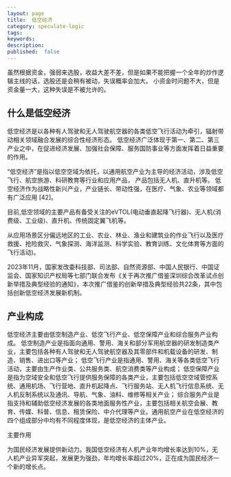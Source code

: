 ```yaml
---
layout: page
title:  低空经济
category: speculate-logic
tags:
keywords:
description: 
published:  false
---
```


虽然根据资金，强弱来选股，收益大差不差，但是如果不能把握一个全年的炒作逻辑主线的话，选股还是会稍有被动，失误概率会加大。
小资金时问题不大，但是资金量一大，这种失误是不被允许的。

## 什么是低空经济
低空经济是以各种有人驾驶和无人驾驶航空器的各类低空飞行活动为牵引，辐射带动相关领域融合发展的综合性经济形态。
低空经济广泛体现于第一、第二、第三产业之中，在促进经济发展、加强社会保障、服务国防事业等方面发挥着日益重要的作用。

“低空经济”是指以低空空域为依托，以通用航空产业为主导的经济活动，涉及低空飞行、航空旅游、科研教育等行业和应用产品， 产品包括无人机、直升机等。
低空经济作为战略性新兴产业，产业链长、带动性强，在医疗、气象、农业等领域都有广泛应用 [42]。

目前,低空领域的主要产品有备受关注的eVTOL(电动垂直起降飞行器)、无人机(消费级、工业级)、直升机、传统固定翼飞机等。

从应用场景区分偏远地区的工业、农业、林业、渔业和建筑业的作业飞行以及医疗救援、抢险救灾、气象探测、海洋监测、科学实验、教育训练、文化体育等方面的飞行活动)。

2023年11月，国家发改委科技部、司法部、自然资源部、中国人民银行、中国证监会、国家知识产权局等七部门联合发布《关于再次推广借鉴深圳综合改革试点创新举措及典型经验的通知》，本次推广借鉴的创新举措及典型经验共22条，其中包括创新低空经济发展新机制。
## 产业构成
低空经济主要由低空制造产业、低空飞行产业、低空保障产业和综合服务产业构成。
低空制造产业是指面向通用、警用、海关和部分军用航空器的研发制造类产业，主要包括各种有人驾驶和无人驾驶航空器及其零部件和机载设备的研发、制造、销售、进出口等产业；
低空飞行产业是指通用、警用、海关等各类低空飞行活动，主要由生产作业类、公共服务类、航空消费类等产业构成；
低空保障产业是指为空域安全和低空飞行提供服务保障的各类产业，主要包括低空空域管控系统、通用机场、飞行营地、直升机起降点、飞行服务站、无人机飞行信息系统、无人机反制系统以及通讯、导航、气象、油料、维修等相关产业；
综合服务产业是指支持和辅助低空经济发展的各类地面服务性产业，主要包括相关航空会展、教育、传媒、科普、信息、租赁保险、中介代理等产业。通用航空产业在低空经济的四个组成部分中均有不同程度体现，是低空经济的主体产业。

主要作用

为国民经济发展提供新动力。我国低空经济有人机产业年均增长率达到10%，无人机产业异军突起，发展更为强劲，年均增长率超过20%，正在成为国民经济一个新的增长点。














